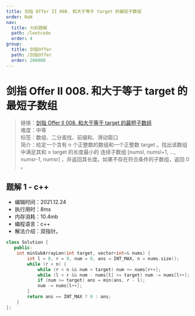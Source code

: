 ```yaml
---
title: 剑指 Offer II 008. 和大于等于 target 的最短子数组
order: NaN
nav:
  title: 力扣题解
  path: /leetcode
  order: 4
group:
  title: 剑指Offer
  path: /剑指Offer
  order: 200000
---
```


# 剑指 Offer II 008. 和大于等于 target 的最短子数组
    
> 链接：[剑指 Offer II 008. 和大于等于 target 的最短子数组](https://leetcode-cn.com/problems/2VG8Kg/)  
> 难度：中等  
> 标签：数组、二分查找、前缀和、滑动窗口  
> 简介：给定一个含有 n 个正整数的数组和一个正整数 target 。找出该数组中满足其和 ≥ target 的长度最小的 连续子数组 [numsl, numsl+1, ..., numsr-1, numsr] ，并返回其长度。如果不存在符合条件的子数组，返回 0 。
      
## 题解 1 - c++
- 编辑时间：2021.12.24
- 执行用时：8ms
- 内存消耗：10.4mb
- 编程语言：c++
- 解法介绍：双指针。
```c++
class Solution {
   public:
    int minSubArrayLen(int target, vector<int>& nums) {
        int l = 0, r = 0, num = 0, ans = INT_MAX, n = nums.size();
        while (r < n) {
            while (r < n && num < target) num += nums[r++];
            while (l < r && num - nums[l] >= target) num -= nums[l++];
            if (num >= target) ans = min(ans, r - l);
            num -= nums[l++];
        }
        return ans == INT_MAX ? 0 : ans;
    }
};
```

      
